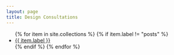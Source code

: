 ```yaml
---
layout: page 
title: Design Consultations
--- 
```


<ul>
  {% for item in site.collections %}
    {% if item.label != "posts" %}
      <li>
        <a href="{{ item.label }}/current.html">{{ item.label }}</a>
      </li>
    {% endif %} 
  {% endfor %}
</ul>